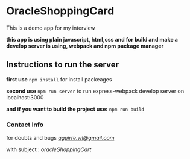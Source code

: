 # OracleShoppingCard
This is a demo app for my interview

**this app is using plain javascript, html,css  and for build and make a develop server is using, webpack and npm package  manager**

## Instructions to run the server

**first use**
	`npm install`
for install packeages 

**second use**
	`npm run server`
to run express-webpack develop server on localhost:3000

**and if you want to build the project use:**
    `npm run build`

### Contact Info
for doubts and bugs
*aguirre.wl@gmail.com*

with subject : *oracleShoppingCart*

